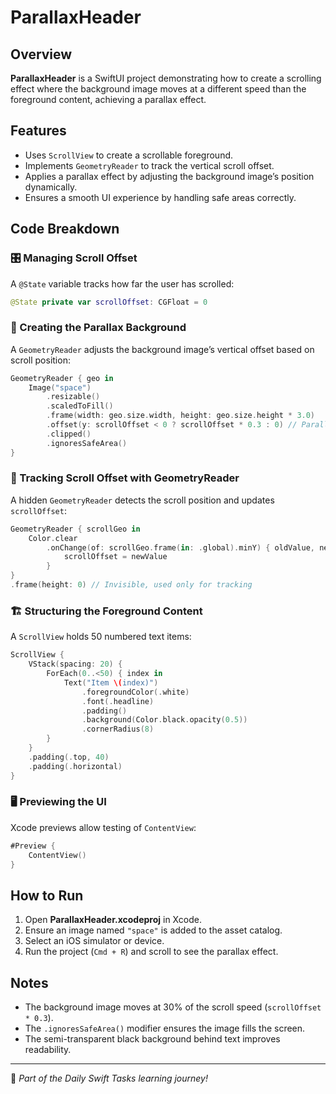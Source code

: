 # ParallaxHeader

## Overview
**ParallaxHeader** is a SwiftUI project demonstrating how to create a scrolling effect where the background image moves at a different speed than the foreground content, achieving a parallax effect.

## Features
- Uses `ScrollView` to create a scrollable foreground.
- Implements `GeometryReader` to track the vertical scroll offset.
- Applies a parallax effect by adjusting the background image’s position dynamically.
- Ensures a smooth UI experience by handling safe areas correctly.

## Code Breakdown

### 🎛️ Managing Scroll Offset
A `@State` variable tracks how far the user has scrolled:

```swift
@State private var scrollOffset: CGFloat = 0
```

### 🌄 Creating the Parallax Background
A `GeometryReader` adjusts the background image’s vertical offset based on scroll position:

```swift
GeometryReader { geo in
    Image("space")
        .resizable()
        .scaledToFill()
        .frame(width: geo.size.width, height: geo.size.height * 3.0)
        .offset(y: scrollOffset < 0 ? scrollOffset * 0.3 : 0) // Parallax effect
        .clipped()
        .ignoresSafeArea()
}
```

### 📜 Tracking Scroll Offset with GeometryReader
A hidden `GeometryReader` detects the scroll position and updates `scrollOffset`:

```swift
GeometryReader { scrollGeo in
    Color.clear
        .onChange(of: scrollGeo.frame(in: .global).minY) { oldValue, newValue in
            scrollOffset = newValue
        }
}
.frame(height: 0) // Invisible, used only for tracking
```

### 🏗️ Structuring the Foreground Content
A `ScrollView` holds 50 numbered text items:

```swift
ScrollView {
    VStack(spacing: 20) {
        ForEach(0..<50) { index in
            Text("Item \(index)")
                .foregroundColor(.white)
                .font(.headline)
                .padding()
                .background(Color.black.opacity(0.5))
                .cornerRadius(8)
        }
    }
    .padding(.top, 40)
    .padding(.horizontal)
}
```

### 🖥️ Previewing the UI
Xcode previews allow testing of `ContentView`:

```swift
#Preview {
    ContentView()
}
```

## How to Run
1. Open **ParallaxHeader.xcodeproj** in Xcode.
2. Ensure an image named `"space"` is added to the asset catalog.
3. Select an iOS simulator or device.
4. Run the project (`Cmd + R`) and scroll to see the parallax effect.

## Notes
- The background image moves at 30% of the scroll speed (`scrollOffset * 0.3`).
- The `.ignoresSafeArea()` modifier ensures the image fills the screen.
- The semi-transparent black background behind text improves readability.

---
🚀 *Part of the Daily Swift Tasks learning journey!*